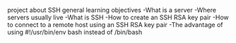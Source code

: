project about SSH 
general learning objectives
-What is a server
-Where servers usually live
-What is SSH
-How to create an SSH RSA key pair
-How to connect to a remote host using an SSH RSA key pair
-The advantage of using #!/usr/bin/env bash instead of /bin/bash
